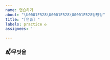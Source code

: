 ```yaml
---
name: 연습하기
about: "\U0001F528\U0001F528\U0001F528탕탕탕"
title: "[연습] "
labels: practice ♻️
assignees: ''

---
```


### 📬무엇을
